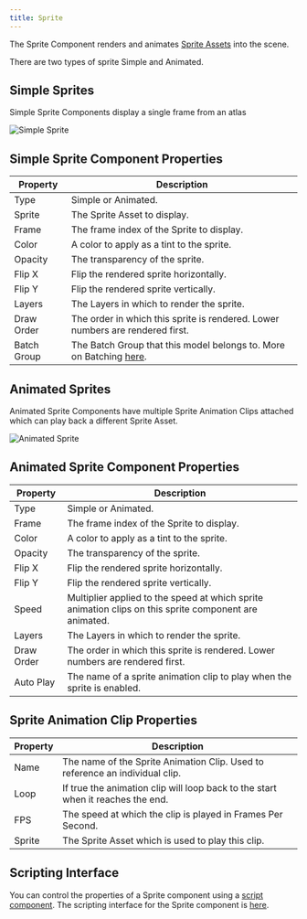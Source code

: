 ```yaml
---
title: Sprite
---
```


The Sprite Component renders and animates [Sprite Assets][1] into the scene.

There are two types of sprite Simple and Animated.

## Simple Sprites

Simple Sprite Components display a single frame from an atlas

![Simple Sprite][2]

## Simple Sprite Component Properties

| Property    | Description |
|-------------|-------------|
| Type        | Simple or Animated. |
| Sprite      | The Sprite Asset to display. |
| Frame       | The frame index of the Sprite to display. |
| Color       | A color to apply as a tint to the sprite. |
| Opacity     | The transparency of the sprite. |
| Flip X      | Flip the rendered sprite horizontally. |
| Flip Y      | Flip the rendered sprite vertically. |
| Layers      | The Layers in which to render the sprite. |
| Draw Order  | The order in which this sprite is rendered. Lower numbers are rendered first. |
| Batch Group | The Batch Group that this model belongs to. More on Batching [here][6]. |

## Animated Sprites

Animated Sprite Components have multiple Sprite Animation Clips attached which can play back a different Sprite Asset.

![Animated Sprite][3]

## Animated Sprite Component Properties

| Property   | Description |
|------------|-------------|
| Type       | Simple or Animated. |
| Frame      | The frame index of the Sprite to display. |
| Color      | A color to apply as a tint to the sprite. |
| Opacity    | The transparency of the sprite. |
| Flip X     | Flip the rendered sprite horizontally. |
| Flip Y     | Flip the rendered sprite vertically. |
| Speed      | Multiplier applied to the speed at which sprite animation clips on this sprite component are animated. |
| Layers     | The Layers in which to render the sprite. |
| Draw Order | The order in which this sprite is rendered. Lower numbers are rendered first. |
| Auto Play  | The name of a sprite animation clip to play when the sprite is enabled. |

## Sprite Animation Clip Properties

| Property | Description |
|----------|-------------|
| Name     | The name of the Sprite Animation Clip. Used to reference an individual clip. |
| Loop     | If true the animation clip will loop back to the start when it reaches the end. |
| FPS      | The speed at which the clip is played in Frames Per Second. |
| Sprite   | The Sprite Asset which is used to play this clip. |

## Scripting Interface

You can control the properties of a Sprite component using a [script component][4]. The scripting interface for the Sprite component is [here][5].


[1]: /user-manual/assets/sprites
[2]: /images/user-manual/scenes/components/component-sprite-simple.png
[3]: /images/user-manual/scenes/components/component-sprite-animated.png
[4]: /user-manual/scenes/components/script
[5]: https://api.playcanvas.com/classes/Engine.SpriteComponent.html
[6]: /user-manual/graphics/advanced-rendering/batching
